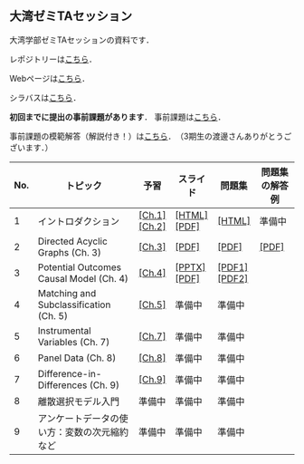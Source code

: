 ## 大湾ゼミTAセッション

大湾学部ゼミTAセッションの資料です．

レポジトリーは[こちら](https://github.com/ritsu1997/owanseminar)．

Webページは[こちら](https://ritsu1997.github.io/owanseminar/)．

シラバスは[こちら](00-syllabus_2022spring/01-syllabus_2022spring.md)．

**初回までに提出の事前課題があります**．
事前課題は[こちら](99-asignments/00-problemset_0.pdf)．

事前課題の模範解答（解説付き！）は[こちら](99-asignments/00-problemset_0_solutions.pdf)．　（3期生の渡邊さんありがとうございます．）

| No. | トピック                                     | 予習                                                                                                                               | スライド                                                                                     | 問題集                                                         | 問題集の解答例                                                            | 
| --- | -------------------------------------------- | ---------------------------------------------------------------------------------------------------------------------------------- | -------------------------------------------------------------------------------------------- | -------------------------------------------------------------- | ------------------------------------------------------------------------- | 
| 1   | イントロダクション                           | [[Ch.1]](https://mixtape.scunning.com/introduction.html)<br>[[Ch.2]](https://mixtape.scunning.com/probability-and-regression.html) | [[HTML]](01-introduction/Introduction.html)<br>[[PDF]](01-introduction/Introduction.pdf)     | [[HTML]](99-asignments/01-problemset1.html)                    | 準備中                                                                    | 
| 2   | Directed Acyclic Graphs (Ch. 3)              | [[Ch.3]](https://mixtape.scunning.com/dag.html)                                                                                    | [[PDF]](02-dag/01-Owanseminar_under_Sasaki_Ishii.pdf)                                        | [[PDF]](99-asignments/02-Owanseminar_under_SasakiIshii_PS.pdf) | [[PDF]](99-asignments/02-Owanseminarunder_Sasaki_Ishii_PS_solutions.pdf) | 
| 3   | Potential Outcomes Causal Model (Ch. 4)      | [[Ch.4]](https://mixtape.scunning.com/potential-outcomes.html)                                                                     | [[PPTX]](03-pocm/01-pocm_slides.pptx)<br>[[PDF]](03-pocm/01-pocm_slides.pdf) | [[PDF1]](99-asignments/03-pocm_problemset.pdf)<br>[[PDF2]](99-asignments/03-problemset_bonus.pdf)                                                         |                                                                           | 
| 4   | Matching and Subclassification (Ch. 5)       | [[Ch.5]](https://mixtape.scunning.com/matching-and-subclassification.html)                                                         | 準備中                                                                                       | 準備中                                                         |                                                                           | 
| 5   | Instrumental Variables (Ch. 7)               | [[Ch.7]](https://mixtape.scunning.com/instrumental-variables.html)                                                                 | 準備中                                                                                       | 準備中                                                         |                                                                           | 
| 6   | Panel Data (Ch. 8)                           | [[Ch.8]](https://mixtape.scunning.com/panel-data.html)                                                                             | 準備中                                                                                       | 準備中                                                         |                                                                           | 
| 7   | Difference-in-Differences (Ch. 9)            | [[Ch.9]](https://mixtape.scunning.com/panel-data.html)                                                                             | 準備中                                                                                       | 準備中                                                         |                                                                           | 
| 8   | 離散選択モデル入門                           | 準備中                                                                                                                             | 準備中                                                                                       | 準備中                                                         |                                                                           | 
| 9   | アンケートデータの使い方：変数の次元縮約など | 準備中                                                                                                                             | 準備中                                                                                       | 準備中                                                         |                                                                           | 
